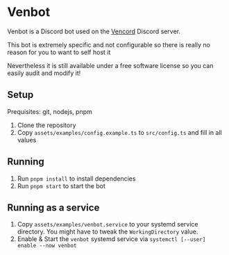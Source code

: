 # Venbot

Venbot is a Discord bot used on the [Vencord](https://vencord.dev) Discord server.

This bot is extremely specific and not configurable so there is really no reason for you to want to self host it

Nevertheless it is still available under a free software license so you can easily audit and modify it!

## Setup

Prequisites: git, nodejs, pnpm

1. Clone the repository
2. Copy `assets/examples/config.example.ts` to `src/config.ts` and fill in all values

## Running

1. Run `pnpm install` to install dependencies
2. Run `pnpm start` to start the bot

## Running as a service

1. Copy `assets/examples/venbot.service` to your systemd service directory. You might have to tweak the `WorkingDirectory` value.
2. Enable & Start the `venbot` systemd service via `systemctl [--user] enable --now venbot`
